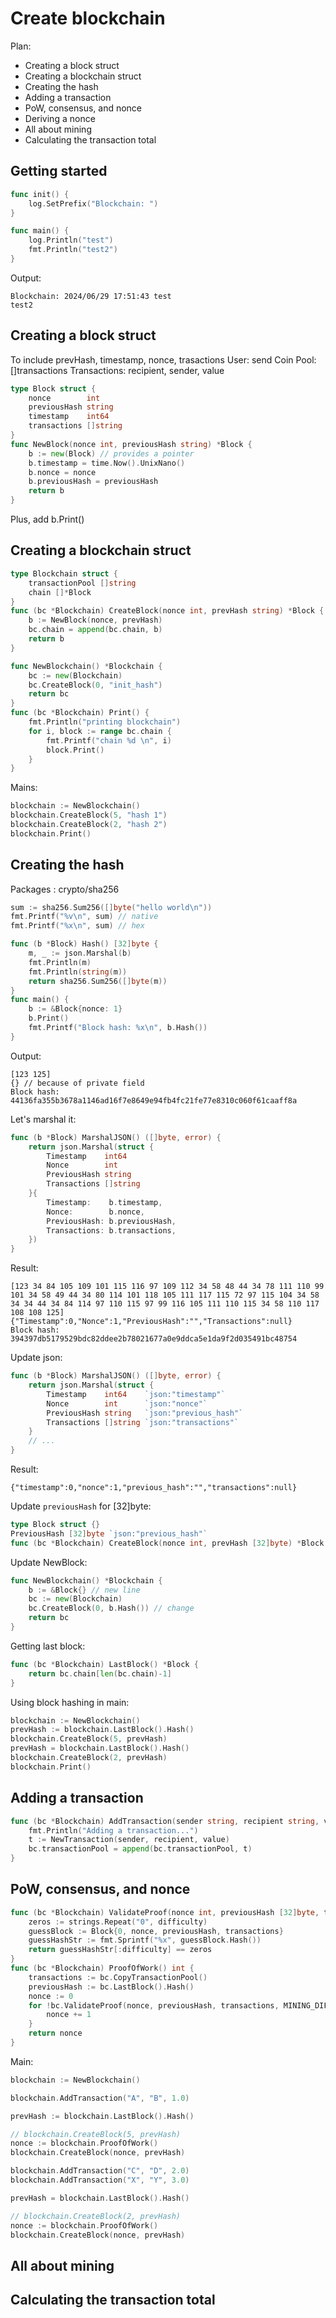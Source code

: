 # Create blockchain

Plan: 

* Creating a block struct
* Creating a blockchain struct
* Creating the hash
* Adding a transaction
* PoW, consensus, and nonce
* Deriving a nonce 
* All about mining
* Calculating the transaction total 

## Getting started 

```go
func init() {
	log.SetPrefix("Blockchain: ")
}

func main() {
	log.Println("test")
	fmt.Println("test2")
}
```
Output:  
```  
Blockchain: 2024/06/29 17:51:43 test
test2 
``` 

## Creating a block struct
To include prevHash, timestamp, nonce, trasactions
User: send Coin 
Pool: []transactions
Transactions: recipient, sender, value

```go
type Block struct {
	nonce        int
	previousHash string
	timestamp    int64
	transactions []string
}
func NewBlock(nonce int, previousHash string) *Block {
	b := new(Block) // provides a pointer
	b.timestamp = time.Now().UnixNano()
	b.nonce = nonce
	b.previousHash = previousHash
	return b
}
```
Plus, add b.Print()

## Creating a blockchain struct

```go
type Blockchain struct {
    transactionPool []string
    chain []*Block
}
func (bc *Blockchain) CreateBlock(nonce int, prevHash string) *Block {
    b := NewBlock(nonce, prevHash)
    bc.chain = append(bc.chain, b)
    return b
}

func NewBlockchain() *Blockchain {
    bc := new(Blockchain)
    bc.CreateBlock(0, "init_hash")
    return bc
}
func (bc *Blockchain) Print() {
    fmt.Println("printing blockchain")
    for i, block := range bc.chain {
        fmt.Printf("chain %d \n", i)
        block.Print()
    }
}
```
Mains:  
```go
blockchain := NewBlockchain()
blockchain.CreateBlock(5, "hash 1")
blockchain.CreateBlock(2, "hash 2")
blockchain.Print()
```

## Creating the hash

Packages : crypto/sha256
```go
sum := sha256.Sum256([]byte("hello world\n"))
fmt.Printf("%v\n", sum) // native
fmt.Printf("%x\n", sum) // hex
```

```go
func (b *Block) Hash() [32]byte {
	m, _ := json.Marshal(b)
	fmt.Println(m)         
	fmt.Println(string(m))   
	return sha256.Sum256([]byte(m))
}
func main() {
	b := &Block{nonce: 1}
	b.Print()
	fmt.Printf("Block hash: %x\n", b.Hash())
}
```
Output:  
```
[123 125]
{} // because of private field
Block hash: 44136fa355b3678a1146ad16f7e8649e94fb4fc21fe77e8310c060f61caaff8a
``` 
Let's marshal it: 
```go
func (b *Block) MarshalJSON() ([]byte, error) {
	return json.Marshal(struct {
		Timestamp    int64    
		Nonce        int      
		PreviousHash string   
		Transactions []string 
	}{
		Timestamp:    b.timestamp,
		Nonce:        b.nonce,
		PreviousHash: b.previousHash,
		Transactions: b.transactions,
	})
}
```
Result: 
```
[123 34 84 105 109 101 115 116 97 109 112 34 58 48 44 34 78 111 110 99 101 34 58 49 44 34 80 114 101 118 105 111 117 115 72 97 115 104 34 58 34 34 44 34 84 114 97 110 115 97 99 116 105 111 110 115 34 58 110 117 108 108 125]
{"Timestamp":0,"Nonce":1,"PreviousHash":"","Transactions":null}
Block hash: 394397db5179529bdc82ddee2b78021677a0e9ddca5e1da9f2d035491bc48754
```
Update json: 
```go
func (b *Block) MarshalJSON() ([]byte, error) {
	return json.Marshal(struct {
		Timestamp    int64    `json:"timestamp"`
		Nonce        int      `json:"nonce"`
		PreviousHash string   `json:"previous_hash"`
		Transactions []string `json:"transactions"`
	}
    // ... 
}
```
Result: 
```
{"timestamp":0,"nonce":1,"previous_hash":"","transactions":null}
```

Update `previousHash` for [32]byte:
```go
type Block struct {}
PreviousHash [32]byte `json:"previous_hash"`
func (bc *Blockchain) CreateBlock(nonce int, prevHash [32]byte) *Block {}
```
Update NewBlock:
```go
func NewBlockchain() *Blockchain {
	b := &Block{} // new line
	bc := new(Blockchain)
	bc.CreateBlock(0, b.Hash()) // change
	return bc
}
```
Getting last block:  
```go
func (bc *Blockchain) LastBlock() *Block {
	return bc.chain[len(bc.chain)-1]
}
```
Using block hashing in main: 
```go
blockchain := NewBlockchain()
prevHash := blockchain.LastBlock().Hash()
blockchain.CreateBlock(5, prevHash)
prevHash = blockchain.LastBlock().Hash()
blockchain.CreateBlock(2, prevHash)
blockchain.Print()
```

## Adding a transaction 

```go
func (bc *Blockchain) AddTransaction(sender string, recipient string, value float32) {
	fmt.Println("Adding a transaction...")
	t := NewTransaction(sender, recipient, value)
	bc.transactionPool = append(bc.transactionPool, t)
}
```

## PoW, consensus, and nonce

```go
func (bc *Blockchain) ValidateProof(nonce int, previousHash [32]byte, transactions []*Transaction, difficulty int) bool {
	zeros := strings.Repeat("0", difficulty)
	guessBlock := Block{0, nonce, previousHash, transactions}
	guessHashStr := fmt.Sprintf("%x", guessBlock.Hash())
	return guessHashStr[:difficulty] == zeros
}
func (bc *Blockchain) ProofOfWork() int {
	transactions := bc.CopyTransactionPool()
	previousHash := bc.LastBlock().Hash()
	nonce := 0
	for !bc.ValidateProof(nonce, previousHash, transactions, MINING_DIFFICULTY) {
		nonce += 1
	}
	return nonce
}
```
Main:  
```go
blockchain := NewBlockchain()

blockchain.AddTransaction("A", "B", 1.0)

prevHash := blockchain.LastBlock().Hash()

// blockchain.CreateBlock(5, prevHash)
nonce := blockchain.ProofOfWork()
blockchain.CreateBlock(nonce, prevHash)

blockchain.AddTransaction("C", "D", 2.0)
blockchain.AddTransaction("X", "Y", 3.0)

prevHash = blockchain.LastBlock().Hash()

// blockchain.CreateBlock(2, prevHash)
nonce := blockchain.ProofOfWork()
blockchain.CreateBlock(nonce, prevHash)
```

## All about mining
## Calculating the transaction total 
